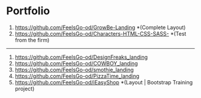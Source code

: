 # Portfolio

1. https://github.com/FeelsGo-od/GrowBe-Landing     *(Complete Layout)
2. https://github.com/FeelsGo-od/Characters-HTML-CSS-SASS-   *(Test from the firm)
---------
1. https://github.com/FeelsGo-od/DesignFreaks_landing
2. https://github.com/FeelsGo-od/COWBOY_landing
3. https://github.com/FeelsGo-od/smothie_landing
4. https://github.com/FeelsGo-od/PizzaTime_landing
5. https://github.com/FeelsGo-od/iEasyShop  *(Layout | Bootstrap Training project)

